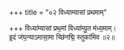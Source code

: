+++
title = "०२ विध्याम्यासां प्रथमाम्"

+++
विध्या॑म्यासां प्रथ॒मां विध्या॑म्यु॒त म॑ध्य॒माम्।  
इ॒दं ज॑घ॒न्याऽमासा॒मा च्छि॑नद्मि॒ स्तुका॑मिव ॥२॥  